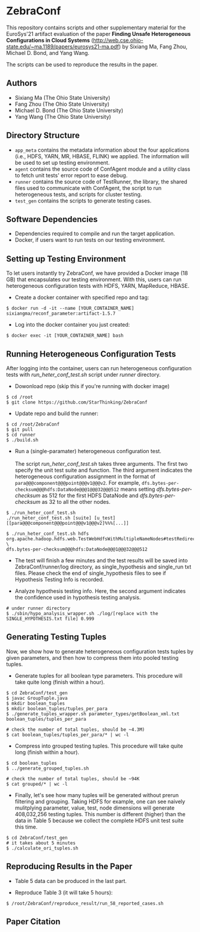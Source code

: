 # ZebraConf
This repository contains scripts and other supplementary material
for the EuroSys'21 artifact evaluation of the paper **Finding Unsafe Heterogeneous Configurations in Cloud Systems** (http://web.cse.ohio-state.edu/~ma.1189/papers/eurosys21-ma.pdf)
by Sixiang Ma, Fang Zhou, Michael D. Bond, and Yang Wang.

The scripts can be used to reproduce the results in the paper.

## Authors
 * Sixiang Ma (The Ohio State University)
 * Fang Zhou (The Ohio State University)
 * Michael D. Bond (The Ohio State University)
 * Yang Wang (The Ohio State University)

## Directory Structure
 * `app_meta` contains the metadata information about the four applications (i.e., HDFS, YARN, MR, HBASE, FLINK) we applied. The information will be used to set up testing environment.
 * `agent` contains the source code of ConfAgent module and a utility class to fetch unit tests' error report to ease debug. 
 * `runner` contains the source code of TestRunner, the library, the shared files used to communicate with ConfAgent,  the script to run heterogeneous tests, and scripts for cluster testing.
 * `test_gen` contains the scripts to generate testing cases.

## Software Dependencies
* Dependencies required to compile and run the target application.
* Docker, if users want to run tests on our testing environment.

## Setting up Testing Environment
To let users instantly try ZebraConf, we have provided a Docker image (18 GB) that encapsulates our testing environment. With this, users can run heterogeneous configuration tests with HDFS, YARN, MapReduce, HBASE. 

- Create a docker container with specified repo and tag:
```
$ docker run -d -it --name [YOUR_CONTAINER_NAME] sixiangma/reconf_parameter:artifact-1.5.7
```

- Log into the docker container you just created:
```
$ docker exec -it [YOUR_CONTAINER_NAME] bash
```

## Running Heterogeneous Configuration Tests
After logging into the container, users can run heterogeneous configuration tests with *run_heter_conf_test.sh* script under *runner* directory. 

- Dowonload repo (skip this if you're running with docker image) 
```
$ cd /root
$ git clone https://github.com/StarThinking/ZebraConf
```

- Update repo and build the runner:
```
$ cd /root/ZebraConf
$ git pull
$ cd runner
$ ./build.sh
```

- Run a (single-paramater) heterogeneous configuration test.<br><br>The script *run_heter_conf_test.sh* takes three arguments. The first two specify the unit test suite and function. The third argument indicates the heterogeneous configuration assignment in the format of `para@@@component@@@point@@@v1@@@v2`. For example, `dfs.bytes-per-checksum@@@hdfs:DataNode@@@1@@@32@@@512` means setting *dfs.bytes-per-checksum* as 512 for the first HDFS DataNode and *dfs.bytes-per-checksum* as 32 to all the other nodes.
```
$ ./run_heter_conf_test.sh
./run_heter_conf_test.sh [suite] [u_test] [[para@@@component@@@point@@@v1@@@v2]%%%[...]]

$ ./run_heter_conf_test.sh hdfs org.apache.hadoop.hdfs.web.TestWebHdfsWithMultipleNameNodes#testRedirect \
dfs.bytes-per-checksum@@@hdfs:DataNode@@@1@@@32@@@512
```

- The test will finish a few minutes and the test results will be saved into ZebraConf/runner/log directory, as single\_hypothesis and single\_run txt files. Please check the end of single\_hypothesis files to see if Hypothesis Testing Info is recorded.

- Analyze hypothesis testing info. Here, the second argument indicates the confidence used in hypothesis testing analysis.
```
# under runner directory
$ ./sbin/hypo_analysis_wrapper.sh ./log/[replace with the SINGLE_HYPOTHESIS.txt file] 0.999
```

## Generating Testing Tuples
Now, we show how to generate heterogeneous configuration tests tuples by given parameters, and then how to compress them into pooled testing tuples.

- Generate tuples for all boolean type parameters. This procedure will take quite long (finish within a hour).
```
$ cd ZebraConf/test_gen
$ javac GroupTuple.java
$ mkdir boolean_tuples
$ mkdir boolean_tuples/tuples_per_para
$ ./generate_tuples_wrapper.sh parameter_types/getBoolean_xml.txt boolean_tuples/tuples_per_para

# check the number of total tuples, should be ~4.3M)
$ cat boolean_tuples/tuples_per_para/* | wc -l 
```

- Compress into grouped testing tuples. This procedure will take quite long (finish within a hour). 
```
$ cd boolean_tuples
$ ../generate_grouped_tuples.sh

# check the number of total tuples, should be ~94K
$ cat grouped/* | wc -l
```

- Finally, let's see how many tuples will be generated without prerun filtering and grouping. Taking HDFS for example, one can see naively mulitplying parameter, value, test, node dimensions will generate 408,032,256 testing tuples. This number is different (higher) than the data in Table 5 because we collect the complete HDFS unit test suite this time. 
```
$ cd ZebraConf/test_gen
# it takes about 5 minutes
$ ./calculate_ori_tuples.sh
```

## Reproducing Results in the Paper
- Table 5 data can be produced in the last part.

- Reproduce Table 3 (it will take 5 hours):
```
$ /root/ZebraConf/reproduce_result/run_58_reported_cases.sh

```

Paper Citation
---------------------
